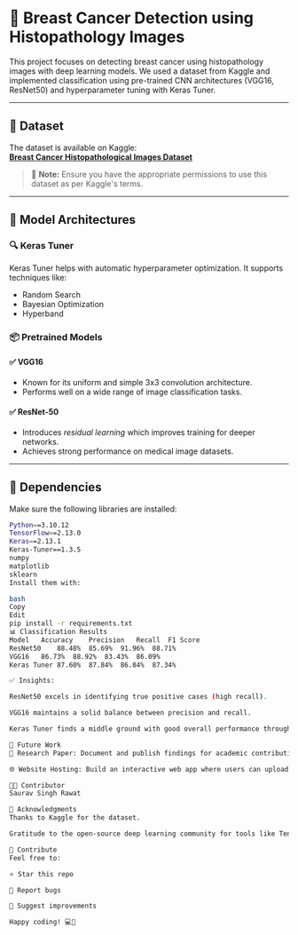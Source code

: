 # 🧠 Breast Cancer Detection using Histopathology Images

This project focuses on detecting breast cancer using histopathology images with deep learning models. We used a dataset from Kaggle and implemented classification using pre-trained CNN architectures (VGG16, ResNet50) and hyperparameter tuning with Keras Tuner.

---

## 📁 Dataset

The dataset is available on Kaggle:  
**[Breast Cancer Histopathological Images Dataset](https://www.kaggle.com/datasets/paultimothymooney/breast-histopathology-images)**

> 📌 **Note:** Ensure you have the appropriate permissions to use this dataset as per Kaggle's terms.

---

## 🧠 Model Architectures

### 🔍 Keras Tuner
Keras Tuner helps with automatic hyperparameter optimization. It supports techniques like:
- Random Search
- Bayesian Optimization
- Hyperband

### 📦 Pretrained Models

#### ✅ VGG16
- Known for its uniform and simple 3x3 convolution architecture.
- Performs well on a wide range of image classification tasks.

#### ✅ ResNet-50
- Introduces *residual learning* which improves training for deeper networks.
- Achieves strong performance on medical image datasets.

---

## 🧰 Dependencies

Make sure the following libraries are installed:

```bash
Python==3.10.12
TensorFlow==2.13.0
Keras==2.13.1
Keras-Tuner==1.3.5
numpy
matplotlib
sklearn
Install them with:

bash
Copy
Edit
pip install -r requirements.txt
📊 Classification Results
Model	Accuracy	Precision	Recall	F1 Score
ResNet50	88.48%	85.69%	91.96%	88.71%
VGG16	86.73%	88.92%	83.43%	86.09%
Keras Tuner	87.60%	87.84%	86.84%	87.34%

✅ Insights:

ResNet50 excels in identifying true positive cases (high recall).

VGG16 maintains a solid balance between precision and recall.

Keras Tuner finds a middle ground with good overall performance through hyperparameter tuning.

🚀 Future Work
📝 Research Paper: Document and publish findings for academic contribution.

🌐 Website Hosting: Build an interactive web app where users can upload images for classification and learn more about breast cancer detection.

👨‍💻 Contributor
Saurav Singh Rawat

🙏 Acknowledgments
Thanks to Kaggle for the dataset.

Gratitude to the open-source deep learning community for tools like TensorFlow, Keras, and Keras Tuner.

🤝 Contribute
Feel free to:

⭐ Star this repo

🐛 Report bugs

🚀 Suggest improvements

Happy coding! 💻🔬
